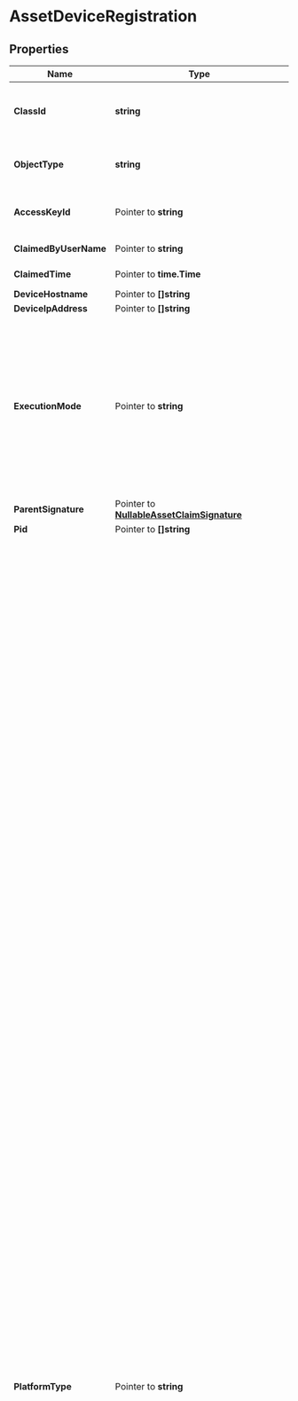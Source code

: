 # AssetDeviceRegistration

## Properties

Name | Type | Description | Notes
------------ | ------------- | ------------- | -------------
**ClassId** | **string** | The fully-qualified name of the instantiated, concrete type. This property is used as a discriminator to identify the type of the payload when marshaling and unmarshaling data. | [default to "asset.DeviceRegistration"]
**ObjectType** | **string** | The fully-qualified name of the instantiated, concrete type. The value should be the same as the &#39;ClassId&#39; property. | [default to "asset.DeviceRegistration"]
**AccessKeyId** | Pointer to **string** | An identifier for the credential used by the device connector to authenticate with the Intersight web socket gateway. | [optional] 
**ClaimedByUserName** | Pointer to **string** | The name of the user who claimed the device for the account. | [optional] [readonly] 
**ClaimedTime** | Pointer to **time.Time** | The date and time at which the device was claimed to this account. | [optional] [readonly] 
**DeviceHostname** | Pointer to **[]string** |  | [optional] 
**DeviceIpAddress** | Pointer to **[]string** |  | [optional] 
**ExecutionMode** | Pointer to **string** | Indicates if the platform is an actual device or an emulated device for testing, demos, etc. Permitted values are [Normal, Emulator, ContainerEmulator]. * &#x60;&#x60; - The device reported an empty or unrecognized executionMode. * &#x60;Normal&#x60; - The device connector is running in normal mode, i.e. it is not a simulation. * &#x60;Emulator&#x60; - The device connector is running in simulation mode inside an emulated device. * &#x60;ContainerEmulator&#x60; - The device connector is running in simulation mode inside a containerized emulated device. | [optional] [default to ""]
**ParentSignature** | Pointer to [**NullableAssetClaimSignature**](asset.ClaimSignature.md) |  | [optional] 
**Pid** | Pointer to **[]string** |  | [optional] 
**PlatformType** | Pointer to **string** | The platform type on which device connector is executing. * &#x60;&#x60; - The device reported an empty or unrecognized platform type. * &#x60;APIC&#x60; - An Application Policy Infrastructure Controller cluster. * &#x60;DCNM&#x60; - A Data Center Network Manager instance. Data Center Network Manager (DCNM) is the network management platform for all NX-OS-enabled deployments, spanning new fabric architectures, IP Fabric for Media, and storage networking deployments for the Cisco Nexus-powered data center. * &#x60;UCSFI&#x60; - A UCS Fabric Interconnect in HA or standalone mode, which is being managed by UCS Manager (UCSM). * &#x60;UCSFIISM&#x60; - A UCS Fabric Interconnect in HA or standalone mode, managed directly by Intersight. * &#x60;IMC&#x60; - A standalone UCS Server Integrated Management Controller. * &#x60;IMCM4&#x60; - A standalone UCS M4 Server. * &#x60;IMCM5&#x60; - A standalone UCS M5 server. * &#x60;IMCRack&#x60; - A standalone UCS M6 and above server. * &#x60;UCSIOM&#x60; - An UCS Chassis IO module. * &#x60;HX&#x60; - A HyperFlex storage controller. * &#x60;HyperFlexAP&#x60; - A HyperFlex Application Platform. * &#x60;UCSD&#x60; - A UCS Director virtual appliance. Cisco UCS Director automates, orchestrates, and manages Cisco and third-party hardware. * &#x60;IntersightAppliance&#x60; - A Cisco Intersight Connected Virtual Appliance. * &#x60;IntersightAssist&#x60; - A Cisco Intersight Assist. * &#x60;PureStorageFlashArray&#x60; - A Pure Storage FlashArray device. * &#x60;UCSC890&#x60; - A standalone Cisco UCSC890 server. * &#x60;NetAppOntap&#x60; - A NetApp ONTAP storage system. * &#x60;NetAppActiveIqUnifiedManager&#x60; - A NetApp Active IQ Unified Manager. * &#x60;EmcScaleIo&#x60; - An EMC ScaleIO storage system. * &#x60;EmcVmax&#x60; - An EMC VMAX storage system. * &#x60;EmcVplex&#x60; - An EMC VPLEX storage system. * &#x60;EmcXtremIo&#x60; - An EMC XtremIO storage system. * &#x60;VmwareVcenter&#x60; - A VMware vCenter device that manages Virtual Machines. * &#x60;MicrosoftHyperV&#x60; - A Microsoft Hyper-V system that manages Virtual Machines. * &#x60;AppDynamics&#x60; - An AppDynamics controller that monitors applications. * &#x60;Dynatrace&#x60; - A software-intelligence monitoring platform that simplifies enterprise cloud complexity and accelerates digital transformation. * &#x60;ReadHatOpenStack&#x60; - An OpenStack target manages Virtual Machines, Physical Machines, Datacenters and Virtual Datacenters using different OpenStack services as administrative endpoints. * &#x60;CloudFoundry&#x60; - An open source cloud platform on which developers can build, deploy, run and scale applications. * &#x60;MicrosoftAzureApplicationInsights&#x60; - A feature of Azure Monitor, is an extensible Application Performance Management service for developers and DevOps professionals to monitor their live applications. * &#x60;OpenStack&#x60; - An OpenStack target manages Virtual Machines, Physical Machines, Datacenters and Virtual Datacenters using different OpenStack services as administrative endpoints. * &#x60;MicrosoftSqlServer&#x60; - A Microsoft SQL database server. * &#x60;Kubernetes&#x60; - A Kubernetes cluster that runs containerized applications. * &#x60;AmazonWebService&#x60; - A Amazon web service target that discovers and monitors different services like EC2. It discovers entities like VMs, Volumes, regions etc. and monitors attributes like Mem, CPU, cost. * &#x60;AmazonWebServiceBilling&#x60; - A Amazon web service billing target to retrieve billing information stored in S3 bucket. * &#x60;MicrosoftAzureServicePrincipal&#x60; - A Microsoft Azure Service Principal target that discovers all the associated Azure subscriptions. * &#x60;MicrosoftAzureEnterpriseAgreement&#x60; - A Microsoft Azure Enterprise Agreement target that discovers cost, billing and RIs. * &#x60;DellCompellent&#x60; - A Dell Compellent storage system. * &#x60;HPE3Par&#x60; - A HPE 3PAR storage system. * &#x60;RedHatEnterpriseVirtualization&#x60; - A Red Hat Enterprise Virtualization Hypervisor system that manages Virtual Machines. * &#x60;NutanixAcropolis&#x60; - A Nutanix Acropolis system that combines servers and storage into a distributed infrastructure platform. * &#x60;HPEOneView&#x60; - A HPE Oneview management system that manages compute, storage, and networking. * &#x60;ServiceEngine&#x60; - Cisco Application Services Engine. Cisco Application Services Engine is a platform to deploy and manage applications. * &#x60;HitachiVirtualStoragePlatform&#x60; - A Hitachi Virtual Storage Platform also referred to as Hitachi VSP. It includes various storage systems designed for data centers. * &#x60;IMCBlade&#x60; - An Intersight managed UCS Blade Server. * &#x60;TerraformCloud&#x60; - A Terraform Cloud account. * &#x60;TerraformAgent&#x60; - A Terraform Cloud Agent that Intersight will deploy in datacenter. The agent will execute Terraform plan for Terraform Cloud workspace configured to use the agent. * &#x60;CustomTarget&#x60; - An external endpoint added as Target that can be accessed through its HTTP API interface in Intersight Orchestrator automation workflow.Standard HTTP authentication scheme supported: Basic. * &#x60;HTTPEndpoint&#x60; - An external endpoint added as Target that can be accessed through its HTTP API interface in Intersight Orchestrator automation workflow.Standard HTTP authentication scheme supported: Basic. * &#x60;CiscoCatalyst&#x60; - A Cisco Catalyst networking switch device. | [optional] [default to ""]
**PublicAccessKey** | Pointer to **string** | The device connector&#39;s public key used by Intersight to authenticate a connection from the device connector. The public key is used to verify that the signature a device connector sends on connect has been signed by the connector&#39;s private key stored on the device&#39;s filesystem. Must be a PEM encoded RSA public key string. | [optional] [readonly] 
**ReadOnly** | Pointer to **bool** | Flag reported by devices to indicate an administrator of the device has disabled management operations of the device connector and only monitoring is permitted. | [optional] [readonly] 
**Serial** | Pointer to **[]string** |  | [optional] 
**Vendor** | Pointer to **string** | The vendor of the managed device. | [optional] [readonly] 
**Account** | Pointer to [**IamAccountRelationship**](iam.Account.Relationship.md) |  | [optional] 
**ClaimedByUser** | Pointer to [**IamUserRelationship**](iam.User.Relationship.md) |  | [optional] 
**ClusterMembers** | Pointer to [**[]AssetClusterMemberRelationship**](AssetClusterMemberRelationship.md) | An array of relationships to assetClusterMember resources. | [optional] [readonly] 
**DeviceClaim** | Pointer to [**AssetDeviceClaimRelationship**](asset.DeviceClaim.Relationship.md) |  | [optional] 
**DeviceConfiguration** | Pointer to [**AssetDeviceConfigurationRelationship**](asset.DeviceConfiguration.Relationship.md) |  | [optional] 
**DomainGroup** | Pointer to [**IamDomainGroupRelationship**](iam.DomainGroup.Relationship.md) |  | [optional] 
**ParentConnection** | Pointer to [**AssetDeviceRegistrationRelationship**](asset.DeviceRegistration.Relationship.md) |  | [optional] 

## Methods

### NewAssetDeviceRegistration

`func NewAssetDeviceRegistration(classId string, objectType string, ) *AssetDeviceRegistration`

NewAssetDeviceRegistration instantiates a new AssetDeviceRegistration object
This constructor will assign default values to properties that have it defined,
and makes sure properties required by API are set, but the set of arguments
will change when the set of required properties is changed

### NewAssetDeviceRegistrationWithDefaults

`func NewAssetDeviceRegistrationWithDefaults() *AssetDeviceRegistration`

NewAssetDeviceRegistrationWithDefaults instantiates a new AssetDeviceRegistration object
This constructor will only assign default values to properties that have it defined,
but it doesn't guarantee that properties required by API are set

### GetClassId

`func (o *AssetDeviceRegistration) GetClassId() string`

GetClassId returns the ClassId field if non-nil, zero value otherwise.

### GetClassIdOk

`func (o *AssetDeviceRegistration) GetClassIdOk() (*string, bool)`

GetClassIdOk returns a tuple with the ClassId field if it's non-nil, zero value otherwise
and a boolean to check if the value has been set.

### SetClassId

`func (o *AssetDeviceRegistration) SetClassId(v string)`

SetClassId sets ClassId field to given value.


### GetObjectType

`func (o *AssetDeviceRegistration) GetObjectType() string`

GetObjectType returns the ObjectType field if non-nil, zero value otherwise.

### GetObjectTypeOk

`func (o *AssetDeviceRegistration) GetObjectTypeOk() (*string, bool)`

GetObjectTypeOk returns a tuple with the ObjectType field if it's non-nil, zero value otherwise
and a boolean to check if the value has been set.

### SetObjectType

`func (o *AssetDeviceRegistration) SetObjectType(v string)`

SetObjectType sets ObjectType field to given value.


### GetAccessKeyId

`func (o *AssetDeviceRegistration) GetAccessKeyId() string`

GetAccessKeyId returns the AccessKeyId field if non-nil, zero value otherwise.

### GetAccessKeyIdOk

`func (o *AssetDeviceRegistration) GetAccessKeyIdOk() (*string, bool)`

GetAccessKeyIdOk returns a tuple with the AccessKeyId field if it's non-nil, zero value otherwise
and a boolean to check if the value has been set.

### SetAccessKeyId

`func (o *AssetDeviceRegistration) SetAccessKeyId(v string)`

SetAccessKeyId sets AccessKeyId field to given value.

### HasAccessKeyId

`func (o *AssetDeviceRegistration) HasAccessKeyId() bool`

HasAccessKeyId returns a boolean if a field has been set.

### GetClaimedByUserName

`func (o *AssetDeviceRegistration) GetClaimedByUserName() string`

GetClaimedByUserName returns the ClaimedByUserName field if non-nil, zero value otherwise.

### GetClaimedByUserNameOk

`func (o *AssetDeviceRegistration) GetClaimedByUserNameOk() (*string, bool)`

GetClaimedByUserNameOk returns a tuple with the ClaimedByUserName field if it's non-nil, zero value otherwise
and a boolean to check if the value has been set.

### SetClaimedByUserName

`func (o *AssetDeviceRegistration) SetClaimedByUserName(v string)`

SetClaimedByUserName sets ClaimedByUserName field to given value.

### HasClaimedByUserName

`func (o *AssetDeviceRegistration) HasClaimedByUserName() bool`

HasClaimedByUserName returns a boolean if a field has been set.

### GetClaimedTime

`func (o *AssetDeviceRegistration) GetClaimedTime() time.Time`

GetClaimedTime returns the ClaimedTime field if non-nil, zero value otherwise.

### GetClaimedTimeOk

`func (o *AssetDeviceRegistration) GetClaimedTimeOk() (*time.Time, bool)`

GetClaimedTimeOk returns a tuple with the ClaimedTime field if it's non-nil, zero value otherwise
and a boolean to check if the value has been set.

### SetClaimedTime

`func (o *AssetDeviceRegistration) SetClaimedTime(v time.Time)`

SetClaimedTime sets ClaimedTime field to given value.

### HasClaimedTime

`func (o *AssetDeviceRegistration) HasClaimedTime() bool`

HasClaimedTime returns a boolean if a field has been set.

### GetDeviceHostname

`func (o *AssetDeviceRegistration) GetDeviceHostname() []string`

GetDeviceHostname returns the DeviceHostname field if non-nil, zero value otherwise.

### GetDeviceHostnameOk

`func (o *AssetDeviceRegistration) GetDeviceHostnameOk() (*[]string, bool)`

GetDeviceHostnameOk returns a tuple with the DeviceHostname field if it's non-nil, zero value otherwise
and a boolean to check if the value has been set.

### SetDeviceHostname

`func (o *AssetDeviceRegistration) SetDeviceHostname(v []string)`

SetDeviceHostname sets DeviceHostname field to given value.

### HasDeviceHostname

`func (o *AssetDeviceRegistration) HasDeviceHostname() bool`

HasDeviceHostname returns a boolean if a field has been set.

### SetDeviceHostnameNil

`func (o *AssetDeviceRegistration) SetDeviceHostnameNil(b bool)`

 SetDeviceHostnameNil sets the value for DeviceHostname to be an explicit nil

### UnsetDeviceHostname
`func (o *AssetDeviceRegistration) UnsetDeviceHostname()`

UnsetDeviceHostname ensures that no value is present for DeviceHostname, not even an explicit nil
### GetDeviceIpAddress

`func (o *AssetDeviceRegistration) GetDeviceIpAddress() []string`

GetDeviceIpAddress returns the DeviceIpAddress field if non-nil, zero value otherwise.

### GetDeviceIpAddressOk

`func (o *AssetDeviceRegistration) GetDeviceIpAddressOk() (*[]string, bool)`

GetDeviceIpAddressOk returns a tuple with the DeviceIpAddress field if it's non-nil, zero value otherwise
and a boolean to check if the value has been set.

### SetDeviceIpAddress

`func (o *AssetDeviceRegistration) SetDeviceIpAddress(v []string)`

SetDeviceIpAddress sets DeviceIpAddress field to given value.

### HasDeviceIpAddress

`func (o *AssetDeviceRegistration) HasDeviceIpAddress() bool`

HasDeviceIpAddress returns a boolean if a field has been set.

### SetDeviceIpAddressNil

`func (o *AssetDeviceRegistration) SetDeviceIpAddressNil(b bool)`

 SetDeviceIpAddressNil sets the value for DeviceIpAddress to be an explicit nil

### UnsetDeviceIpAddress
`func (o *AssetDeviceRegistration) UnsetDeviceIpAddress()`

UnsetDeviceIpAddress ensures that no value is present for DeviceIpAddress, not even an explicit nil
### GetExecutionMode

`func (o *AssetDeviceRegistration) GetExecutionMode() string`

GetExecutionMode returns the ExecutionMode field if non-nil, zero value otherwise.

### GetExecutionModeOk

`func (o *AssetDeviceRegistration) GetExecutionModeOk() (*string, bool)`

GetExecutionModeOk returns a tuple with the ExecutionMode field if it's non-nil, zero value otherwise
and a boolean to check if the value has been set.

### SetExecutionMode

`func (o *AssetDeviceRegistration) SetExecutionMode(v string)`

SetExecutionMode sets ExecutionMode field to given value.

### HasExecutionMode

`func (o *AssetDeviceRegistration) HasExecutionMode() bool`

HasExecutionMode returns a boolean if a field has been set.

### GetParentSignature

`func (o *AssetDeviceRegistration) GetParentSignature() AssetClaimSignature`

GetParentSignature returns the ParentSignature field if non-nil, zero value otherwise.

### GetParentSignatureOk

`func (o *AssetDeviceRegistration) GetParentSignatureOk() (*AssetClaimSignature, bool)`

GetParentSignatureOk returns a tuple with the ParentSignature field if it's non-nil, zero value otherwise
and a boolean to check if the value has been set.

### SetParentSignature

`func (o *AssetDeviceRegistration) SetParentSignature(v AssetClaimSignature)`

SetParentSignature sets ParentSignature field to given value.

### HasParentSignature

`func (o *AssetDeviceRegistration) HasParentSignature() bool`

HasParentSignature returns a boolean if a field has been set.

### SetParentSignatureNil

`func (o *AssetDeviceRegistration) SetParentSignatureNil(b bool)`

 SetParentSignatureNil sets the value for ParentSignature to be an explicit nil

### UnsetParentSignature
`func (o *AssetDeviceRegistration) UnsetParentSignature()`

UnsetParentSignature ensures that no value is present for ParentSignature, not even an explicit nil
### GetPid

`func (o *AssetDeviceRegistration) GetPid() []string`

GetPid returns the Pid field if non-nil, zero value otherwise.

### GetPidOk

`func (o *AssetDeviceRegistration) GetPidOk() (*[]string, bool)`

GetPidOk returns a tuple with the Pid field if it's non-nil, zero value otherwise
and a boolean to check if the value has been set.

### SetPid

`func (o *AssetDeviceRegistration) SetPid(v []string)`

SetPid sets Pid field to given value.

### HasPid

`func (o *AssetDeviceRegistration) HasPid() bool`

HasPid returns a boolean if a field has been set.

### SetPidNil

`func (o *AssetDeviceRegistration) SetPidNil(b bool)`

 SetPidNil sets the value for Pid to be an explicit nil

### UnsetPid
`func (o *AssetDeviceRegistration) UnsetPid()`

UnsetPid ensures that no value is present for Pid, not even an explicit nil
### GetPlatformType

`func (o *AssetDeviceRegistration) GetPlatformType() string`

GetPlatformType returns the PlatformType field if non-nil, zero value otherwise.

### GetPlatformTypeOk

`func (o *AssetDeviceRegistration) GetPlatformTypeOk() (*string, bool)`

GetPlatformTypeOk returns a tuple with the PlatformType field if it's non-nil, zero value otherwise
and a boolean to check if the value has been set.

### SetPlatformType

`func (o *AssetDeviceRegistration) SetPlatformType(v string)`

SetPlatformType sets PlatformType field to given value.

### HasPlatformType

`func (o *AssetDeviceRegistration) HasPlatformType() bool`

HasPlatformType returns a boolean if a field has been set.

### GetPublicAccessKey

`func (o *AssetDeviceRegistration) GetPublicAccessKey() string`

GetPublicAccessKey returns the PublicAccessKey field if non-nil, zero value otherwise.

### GetPublicAccessKeyOk

`func (o *AssetDeviceRegistration) GetPublicAccessKeyOk() (*string, bool)`

GetPublicAccessKeyOk returns a tuple with the PublicAccessKey field if it's non-nil, zero value otherwise
and a boolean to check if the value has been set.

### SetPublicAccessKey

`func (o *AssetDeviceRegistration) SetPublicAccessKey(v string)`

SetPublicAccessKey sets PublicAccessKey field to given value.

### HasPublicAccessKey

`func (o *AssetDeviceRegistration) HasPublicAccessKey() bool`

HasPublicAccessKey returns a boolean if a field has been set.

### GetReadOnly

`func (o *AssetDeviceRegistration) GetReadOnly() bool`

GetReadOnly returns the ReadOnly field if non-nil, zero value otherwise.

### GetReadOnlyOk

`func (o *AssetDeviceRegistration) GetReadOnlyOk() (*bool, bool)`

GetReadOnlyOk returns a tuple with the ReadOnly field if it's non-nil, zero value otherwise
and a boolean to check if the value has been set.

### SetReadOnly

`func (o *AssetDeviceRegistration) SetReadOnly(v bool)`

SetReadOnly sets ReadOnly field to given value.

### HasReadOnly

`func (o *AssetDeviceRegistration) HasReadOnly() bool`

HasReadOnly returns a boolean if a field has been set.

### GetSerial

`func (o *AssetDeviceRegistration) GetSerial() []string`

GetSerial returns the Serial field if non-nil, zero value otherwise.

### GetSerialOk

`func (o *AssetDeviceRegistration) GetSerialOk() (*[]string, bool)`

GetSerialOk returns a tuple with the Serial field if it's non-nil, zero value otherwise
and a boolean to check if the value has been set.

### SetSerial

`func (o *AssetDeviceRegistration) SetSerial(v []string)`

SetSerial sets Serial field to given value.

### HasSerial

`func (o *AssetDeviceRegistration) HasSerial() bool`

HasSerial returns a boolean if a field has been set.

### SetSerialNil

`func (o *AssetDeviceRegistration) SetSerialNil(b bool)`

 SetSerialNil sets the value for Serial to be an explicit nil

### UnsetSerial
`func (o *AssetDeviceRegistration) UnsetSerial()`

UnsetSerial ensures that no value is present for Serial, not even an explicit nil
### GetVendor

`func (o *AssetDeviceRegistration) GetVendor() string`

GetVendor returns the Vendor field if non-nil, zero value otherwise.

### GetVendorOk

`func (o *AssetDeviceRegistration) GetVendorOk() (*string, bool)`

GetVendorOk returns a tuple with the Vendor field if it's non-nil, zero value otherwise
and a boolean to check if the value has been set.

### SetVendor

`func (o *AssetDeviceRegistration) SetVendor(v string)`

SetVendor sets Vendor field to given value.

### HasVendor

`func (o *AssetDeviceRegistration) HasVendor() bool`

HasVendor returns a boolean if a field has been set.

### GetAccount

`func (o *AssetDeviceRegistration) GetAccount() IamAccountRelationship`

GetAccount returns the Account field if non-nil, zero value otherwise.

### GetAccountOk

`func (o *AssetDeviceRegistration) GetAccountOk() (*IamAccountRelationship, bool)`

GetAccountOk returns a tuple with the Account field if it's non-nil, zero value otherwise
and a boolean to check if the value has been set.

### SetAccount

`func (o *AssetDeviceRegistration) SetAccount(v IamAccountRelationship)`

SetAccount sets Account field to given value.

### HasAccount

`func (o *AssetDeviceRegistration) HasAccount() bool`

HasAccount returns a boolean if a field has been set.

### GetClaimedByUser

`func (o *AssetDeviceRegistration) GetClaimedByUser() IamUserRelationship`

GetClaimedByUser returns the ClaimedByUser field if non-nil, zero value otherwise.

### GetClaimedByUserOk

`func (o *AssetDeviceRegistration) GetClaimedByUserOk() (*IamUserRelationship, bool)`

GetClaimedByUserOk returns a tuple with the ClaimedByUser field if it's non-nil, zero value otherwise
and a boolean to check if the value has been set.

### SetClaimedByUser

`func (o *AssetDeviceRegistration) SetClaimedByUser(v IamUserRelationship)`

SetClaimedByUser sets ClaimedByUser field to given value.

### HasClaimedByUser

`func (o *AssetDeviceRegistration) HasClaimedByUser() bool`

HasClaimedByUser returns a boolean if a field has been set.

### GetClusterMembers

`func (o *AssetDeviceRegistration) GetClusterMembers() []AssetClusterMemberRelationship`

GetClusterMembers returns the ClusterMembers field if non-nil, zero value otherwise.

### GetClusterMembersOk

`func (o *AssetDeviceRegistration) GetClusterMembersOk() (*[]AssetClusterMemberRelationship, bool)`

GetClusterMembersOk returns a tuple with the ClusterMembers field if it's non-nil, zero value otherwise
and a boolean to check if the value has been set.

### SetClusterMembers

`func (o *AssetDeviceRegistration) SetClusterMembers(v []AssetClusterMemberRelationship)`

SetClusterMembers sets ClusterMembers field to given value.

### HasClusterMembers

`func (o *AssetDeviceRegistration) HasClusterMembers() bool`

HasClusterMembers returns a boolean if a field has been set.

### SetClusterMembersNil

`func (o *AssetDeviceRegistration) SetClusterMembersNil(b bool)`

 SetClusterMembersNil sets the value for ClusterMembers to be an explicit nil

### UnsetClusterMembers
`func (o *AssetDeviceRegistration) UnsetClusterMembers()`

UnsetClusterMembers ensures that no value is present for ClusterMembers, not even an explicit nil
### GetDeviceClaim

`func (o *AssetDeviceRegistration) GetDeviceClaim() AssetDeviceClaimRelationship`

GetDeviceClaim returns the DeviceClaim field if non-nil, zero value otherwise.

### GetDeviceClaimOk

`func (o *AssetDeviceRegistration) GetDeviceClaimOk() (*AssetDeviceClaimRelationship, bool)`

GetDeviceClaimOk returns a tuple with the DeviceClaim field if it's non-nil, zero value otherwise
and a boolean to check if the value has been set.

### SetDeviceClaim

`func (o *AssetDeviceRegistration) SetDeviceClaim(v AssetDeviceClaimRelationship)`

SetDeviceClaim sets DeviceClaim field to given value.

### HasDeviceClaim

`func (o *AssetDeviceRegistration) HasDeviceClaim() bool`

HasDeviceClaim returns a boolean if a field has been set.

### GetDeviceConfiguration

`func (o *AssetDeviceRegistration) GetDeviceConfiguration() AssetDeviceConfigurationRelationship`

GetDeviceConfiguration returns the DeviceConfiguration field if non-nil, zero value otherwise.

### GetDeviceConfigurationOk

`func (o *AssetDeviceRegistration) GetDeviceConfigurationOk() (*AssetDeviceConfigurationRelationship, bool)`

GetDeviceConfigurationOk returns a tuple with the DeviceConfiguration field if it's non-nil, zero value otherwise
and a boolean to check if the value has been set.

### SetDeviceConfiguration

`func (o *AssetDeviceRegistration) SetDeviceConfiguration(v AssetDeviceConfigurationRelationship)`

SetDeviceConfiguration sets DeviceConfiguration field to given value.

### HasDeviceConfiguration

`func (o *AssetDeviceRegistration) HasDeviceConfiguration() bool`

HasDeviceConfiguration returns a boolean if a field has been set.

### GetDomainGroup

`func (o *AssetDeviceRegistration) GetDomainGroup() IamDomainGroupRelationship`

GetDomainGroup returns the DomainGroup field if non-nil, zero value otherwise.

### GetDomainGroupOk

`func (o *AssetDeviceRegistration) GetDomainGroupOk() (*IamDomainGroupRelationship, bool)`

GetDomainGroupOk returns a tuple with the DomainGroup field if it's non-nil, zero value otherwise
and a boolean to check if the value has been set.

### SetDomainGroup

`func (o *AssetDeviceRegistration) SetDomainGroup(v IamDomainGroupRelationship)`

SetDomainGroup sets DomainGroup field to given value.

### HasDomainGroup

`func (o *AssetDeviceRegistration) HasDomainGroup() bool`

HasDomainGroup returns a boolean if a field has been set.

### GetParentConnection

`func (o *AssetDeviceRegistration) GetParentConnection() AssetDeviceRegistrationRelationship`

GetParentConnection returns the ParentConnection field if non-nil, zero value otherwise.

### GetParentConnectionOk

`func (o *AssetDeviceRegistration) GetParentConnectionOk() (*AssetDeviceRegistrationRelationship, bool)`

GetParentConnectionOk returns a tuple with the ParentConnection field if it's non-nil, zero value otherwise
and a boolean to check if the value has been set.

### SetParentConnection

`func (o *AssetDeviceRegistration) SetParentConnection(v AssetDeviceRegistrationRelationship)`

SetParentConnection sets ParentConnection field to given value.

### HasParentConnection

`func (o *AssetDeviceRegistration) HasParentConnection() bool`

HasParentConnection returns a boolean if a field has been set.


[[Back to Model list]](../README.md#documentation-for-models) [[Back to API list]](../README.md#documentation-for-api-endpoints) [[Back to README]](../README.md)



